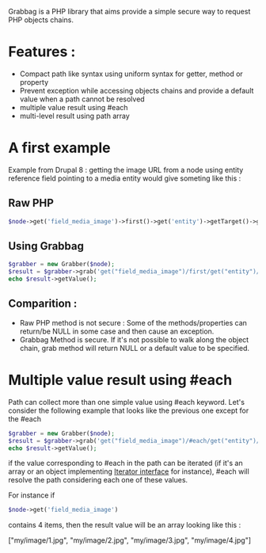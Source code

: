 Grabbag is a PHP library that aims provide a simple secure way to request PHP objects chains.

# Features :
* Compact path like syntax using uniform syntax for getter, method or property
* Prevent exception while accessing objects chains and provide a default value when a path cannot be resolved
* multiple value result using #each
* multi-level result using path array

# A first example

Example from Drupal 8 : getting the image URL from a node using entity reference field pointing to a media entity would give someting like this :

## Raw PHP
```php
$node->get('field_media_image')->first()->get('entity')->getTarget()->getValue()->get('field_image')->entity->getFileUri()
```

## Using Grabbag
```php
$grabber = new Grabber($node);
$result = $grabber->grab('get("field_media_image")/first/get("entity")/target/value/get("field_image")/entity/fileUri');
echo $result->getValue();
```

## Comparition : 
* Raw PHP method is not secure : Some of the methods/properties can return/be NULL in some case and then cause an exception.
* Grabbag Method is secure. If it's not possible to walk along the object chain, grab method will return NULL or a default value to be specified.

# Multiple value result using #each

Path can collect more than one simple value using #each keyword.
Let's consider the following example that looks like the previous one except for the #each
```php
$grabber = new Grabber($node);
$result = $grabber->grab('get("field_media_image")/#each/get("entity")/target/value/get("field_image")/entity/fileUri');
echo $result->getValue();
```
if the value corresponding to #each in the path can be iterated (if it's an array or an object implementing [Iterator interface](http://php.net/manual/en/class.iterator.php) for instance), #each will resolve the path considering each one of these values.

For instance if 
```php
$node->get('field_media_image') 
```
contains 4 items, then the result value will be an array looking like this : 

["my/image/1.jpg", "my/image/2.jpg", "my/image/3.jpg", "my/image/4.jpg"]




 
